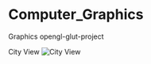 # Computer_Graphics
Graphics opengl-glut-project 

City View
![City View](https://user-images.githubusercontent.com/60029434/103408258-e89be400-4b8b-11eb-917b-a1166b07480e.png)

